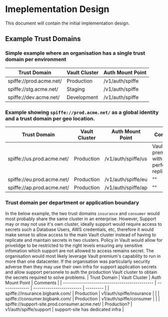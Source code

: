 # Imeplementation Design
This document will contain the initial implementation design.


## Example Trust Domains
### Simple example where an organisation has a single trust domain per environment
| Trust Domain            | Vault Cluster | Auth Mount Point |
| ----------------------- | ------------- | ---------------- |
| spiffe://prod.acme.net/ | Production    | /v1/auth/spiffe  |
| spiffe://stg.acme.net/  | Staging       | /v1/auth/spiffe  |
| spiffe://dev.acme.net/  | Development   | /v1/auth/spiffe  |
  
  
### Example showing `spiffe://prod.acme.net/` as a global identity and a trust domain per geo location.
| Trust Domain               | Vault Cluster | Auth Mount Point   | Comments |
| -------------------------- | ------------- | ------------------ | ------------------------------------------ |
| spiffe://us.prod.acme.net/ | Production    | /v1/auth/spiffe/us | Vault premium with performance replication | 
| spiffe://eu.prod.acme.net/ | Production    | /v1/auth/spiffe/eu | "" |
| spiffe://ap.prod.acme.net/ | Production    | /v1/auth/spiffe/ap | "" |


### Trust domain per department or application boundary
In the below example, the two trust domains `insurance` and `consumer` would most probably share the same cluster in an enterprise.  However, Support may or may not use it's own cluster, ideally support would require access to secrets such a Database Users, AWS credentials, etc, therefore it would make sense to allow access to the main Vault cluster instead of having to replicate and maintain secrets in two clusters.  Policy in Vault would allow for privelidge to be restricted to the right levels ensuring any sensitive infomation which support are not allowed to access remains secret.  The organisation would most likely leverage Vault premium's capability to run in more than one datacenter. If the organisation was particularly security adverse then they may use their own infra for support application secrets and allow support personele to auth the production Vault cluster to obtain the secrets required to solve problems.
| Trust Domain                                  | Vault Cluster  | Auth Mount Point         | Comments  |
| --------------------------------------------- | -------------- | ------------------------ | --------- |
| spiffe://insurance.bigbank.com/               | Production     | v1/auth/spiffe/insurance | |
| spiffe://consumer.bigbank.com/                | Production     | v1/auth/spiffe/consumer  | |
| spiffe://support-site.prod.consumer.acme.net/ | Production?    | v1/auth/spiffe/support   | support-site has dedicated infra |